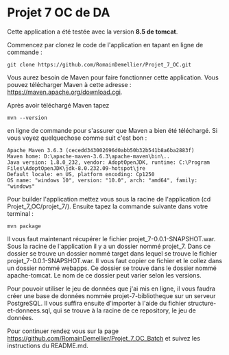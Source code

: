 # Projet 7 OC de DA

Cette application a été testée avec la version **8.5 de tomcat**.

Commencez par clonez le code de l'application en tapant en ligne de commande :

```
git clone https://github.com/RomainDemellier/Projet_7_OC.git
```

Vous aurez besoin de Maven pour faire fonctionner cette application. Vous pouvez télécharger Maven à cette adresse : https://maven.apache.org/download.cgi.

Après avoir téléchargé Maven tapez 
```
mvn --version
```
en ligne de commande pour s'assurer que Maven a bien été téléchargé. Si vous voyez quelquechose comme suit c'est bon :

```
Apache Maven 3.6.3 (cecedd343002696d0abb50b32b541b8a6ba2883f)
Maven home: D:\apache-maven-3.6.3\apache-maven\bin\..
Java version: 1.8.0_232, vendor: AdoptOpenJDK, runtime: C:\Program Files\AdoptOpenJDK\jdk-8.0.232.09-hotspot\jre
Default locale: en_US, platform encoding: Cp1250
OS name: "windows 10", version: "10.0", arch: "amd64", family: "windows" 
```

Pour builder l'application mettez vous sous la racine de l'application (cd Projet_7_OC/projet_7/). Ensuite tapez la commande suivante dans votre terminal :

```
mvn package
```

Il vous faut maintenant récupérer le fichier projet_7-0.0.1-SNAPSHOT.war. Sous la racine de l'application il y a un dossier nommé projet_7. Dans ce dossier se trouve un dossier nommé target dans lequel se trouve le fichier projet_7-0.0.1-SNAPSHOT.war. Il vous faut copier ce fichier et le collez dans un dossier nommé webapps. Ce dossier se trouve dans le dossier nommé apache-tomcat. Le nom de ce dossier peut varier selon les versions.

Pour pouvoir utiliser le jeu de données que j'ai mis en ligne, il vous faudra créer une base de données nommée projet-7-bibliotheque sur un serveur PostgreSQL. Il vous suffira ensuite d'importer à l'aide du fichier structure-et-donnees.sql, qui se trouve à la racine de ce repository, le jeu de données.

Pour continuer rendez vous sur la page https://github.com/RomainDemellier/Projet_7_OC_Batch et suivez les instructions du README.md.


